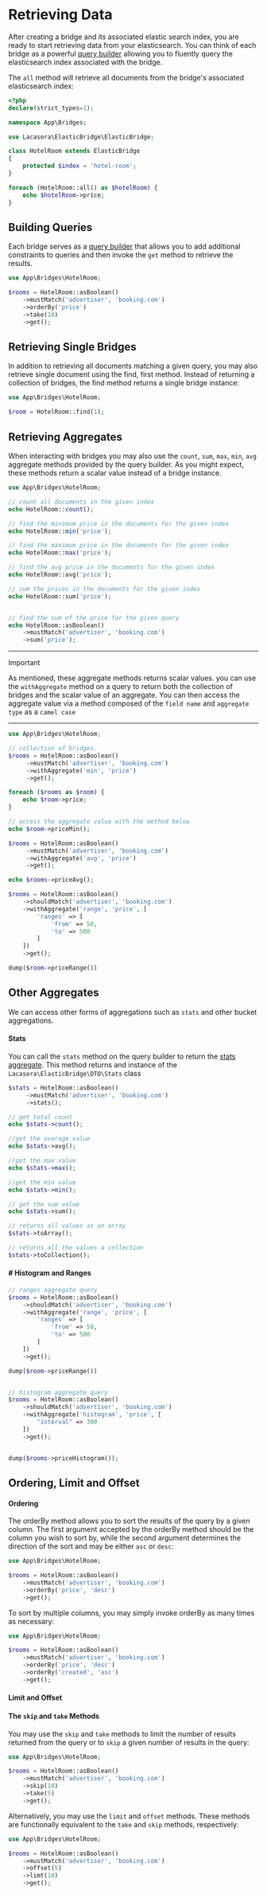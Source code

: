 # Retrieving Data

<a name="introduction"></a>
After creating a bridge and its associated elastic search index, you are ready to start retrieving data from your elasticsearch.
You can think of each bridge as a powerful [query builder](builder.md) allowing you to fluently query the elasticsearch index associated with the bridge.

The `all` method will retrieve all documents from the bridge's associated elasticsearch index:

```php
<?php
declare(strict_types=1);

namespace App\Bridges;

use Lacasera\ElasticBridge\ElasticBridge;

class HotelRoom extends ElasticBridge
{
    protected $index = 'hotel-room';
}

foreach (HotelRoom::all() as $hotelRoom) {
    echo $hotelRoom->price;
}
```

<a name="queries"></a>

## Building Queries

Each bridge serves as a [query builder](builder.md) that allows you to add additional constraints to queries and then invoke the `get` method to retrieve the results.

```php
use App\Bridges\HotelRoom;

$rooms = HotelRoom::asBoolean()
    ->mustMatch('advertiser', 'booking.com')
    ->orderBy('price')
    ->take(10)
    ->get();
```

<a name="aggregates"></a>

## Retrieving Single Bridges

In addition to retrieving all documents matching a given query, you may also retrieve single document using the find, first method. Instead of returning a collection of bridges, the find method returns a single bridge instance:

```php
use App\Bridges\HotelRoom;

$room = HotelRoom::find(1);
```

## Retrieving Aggregates

When interacting with bridges you may also use the `count`, `sum`, `max`, `min`, `avg` aggregate methods provided by the query builder. As you might expect, these methods return a scalar value instead of a bridge instance.

```php
use App\Bridges\HotelRoom;

// count all documents in the given index
echo HotelRoom::count();

// find the minimum price in the documents for the given index
echo HotelRoom::min('price');

// find the maximum price in the documents for the given index
echo HotelRoom::max('price');

// find the avg price in the documents for the given index
echo HotelRoom::avg('price');

// sum the prices in the documents for the given index
echo HotelRoom::sum('price');


// find the sum of the price for the given query
echo HotelRoom::asBoolean()
    ->mustMatch('advertiser', 'booking.com')
    ->sum('price');
```

---

> [!IMPORTANT] 
> 
> As mentioned, these aggregate methods returns scalar values.
> you can use the `withAggregate` method on a query to return both the collection of bridges and the scalar value of an aggregate.
> You can then access the aggregate value via a method composed of the `field name` and `aggregate type` as a `camel case`

---

```php
use App\Bridges\HotelRoom;

// collection of bridges.
$rooms = HotelRoom::asBoolean()
     ->mustMatch('advertiser', 'booking.com')
     ->withAggregate('min', 'price')
     ->get();

foreach ($rooms as $room) {
    echo $room->price;
}

// access the aggregate value with the method below
echo $room->priceMin();

$rooms = HotelRoom::asBoolean()
     ->mustMatch('advertiser', 'booking.com')
     ->withAggregate('avg', 'price')
     ->get();

echo $rooms->priceAvg();

$rooms = HotelRoom::asBoolean()
    ->shouldMatch('advertiser', 'booking.com')
    ->withAggregate('range', 'price', [
        'ranges' => [
            'from' => 50,
            'to' => 500
        ]
    ])
    ->get();

dump($room->priceRange())

```

## Other Aggregates

We can access other forms of aggregations such as `stats` and other bucket aggregations.

<a name="stats"></a>

#### Stats

You can call the `stats` method on the query builder to return the [stats aggregate](https://www.elastic.co/guide/en/elasticsearch/reference/current/search-aggregations-metrics-stats-aggregation.html).
This method returns and instance of the `Lacasera\ElasticBridge\DTO\Stats` class

```php
$stats = HotelRoom::asBoolean()
     ->mustMatch('advertiser', 'booking.com')
     ->stats();

// get total count
echo $stats->count();

//get the average value
echo $stats->avg();

//get the max value
echo $stats->max();

//get the min value
echo $stats->min();

// get the sum value
echo $stats->sum();

// returns all values as an array
$stats->toArray();

// returns all the values a collection
$stats->toCollection();
```

#### # Histogram and Ranges

<a name="histogram-and-ranges"></a>

```php
// ranges aggregate query
$rooms = HotelRoom::asBoolean()
    ->shouldMatch('advertiser', 'booking.com')
    ->withAggregate('range', 'price', [
        'ranges' => [
            'from' => 50,
            'to' => 500
        ]
    ])
    ->get();

dump($room->priceRange())


// histogram aggregate query
$rooms = HotelRoom::asBoolean()
    ->shouldMatch('advertiser', 'booking.com')
    ->withAggregate('histogram', 'price', [
        "interval" => 300
    ])
    ->get();


dump($rooms->priceHistogram());
```

## Ordering, Limit and Offset

<a name="ordering-sorting-limit-and-offset"></a>

<a name="ordering"></a>

####  Ordering

The orderBy method allows you to sort the results of the query by a given column. The first argument accepted by the orderBy method should be the column you wish to sort by, while the second argument determines the direction of the sort and may be either `asc` or `desc`:

```php
use App\Bridges\HotelRoom;

$rooms = HotelRoom::asBoolean()
    ->mustMatch('advertiser', 'booking.com')
    ->orderBy('price', 'desc')
    ->get();
```

To sort by multiple columns, you may simply invoke orderBy as many times as necessary:

```php
use App\Bridges\HotelRoom;

$rooms = HotelRoom::asBoolean()
    ->mustMatch('advertiser', 'booking.com')
    ->orderBy('price', 'desc')
    ->orderBy('created', 'asc')
    ->get();
```

<a name="limit-and-offset"></a>

####  Limit and Offset

####  The `skip` and `take` Methods

You may use the `skip` and `take` methods to limit the number of results returned from the query or to `skip` a given number of results in the query:

```php
use App\Bridges\HotelRoom;

$rooms = HotelRoom::asBoolean()
    ->mustMatch('advertiser', 'booking.com')
    ->skip(10)
    ->take(5)
    ->get();
```

Alternatively, you may use the `limit` and `offset` methods. These methods are functionally equivalent to the `take` and `skip` methods, respectively:

```php
use App\Bridges\HotelRoom;

$rooms = HotelRoom::asBoolean()
    ->mustMatch('advertiser', 'booking.com')
    ->offset(5)
    ->limt(10)
    ->get();
```
